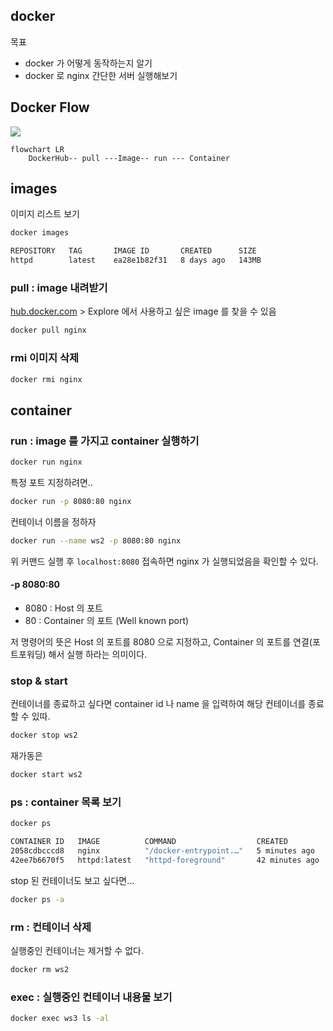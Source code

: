 ## docker

목표

* docker 가 어떻게 동작하는지 알기
* docker 로 nginx 간단한 서버 실행해보기

## Docker Flow

[![](https://mermaid.ink/img/eyJjb2RlIjoiZmxvd2NoYXJ0IExSXG4gICAgRG9ja2VySHViLS0gcHVsbCAtLS1JbWFnZXMtLSBydW4gLS0tIENvbnRhaW5lciIsIm1lcm1haWQiOnsidGhlbWUiOiJkZWZhdWx0In0sInVwZGF0ZUVkaXRvciI6ZmFsc2UsImF1dG9TeW5jIjp0cnVlLCJ1cGRhdGVEaWFncmFtIjpmYWxzZX0)](https://mermaid-js.github.io/mermaid-live-editor/edit#eyJjb2RlIjoiZmxvd2NoYXJ0IExSXG4gICAgRG9ja2VySHViLS0gcHVsbCAtLS1JbWFnZXMtLSBydW4gLS0tIENvbnRhaW5lciIsIm1lcm1haWQiOiJ7XG4gIFwidGhlbWVcIjogXCJkZWZhdWx0XCJcbn0iLCJ1cGRhdGVFZGl0b3IiOmZhbHNlLCJhdXRvU3luYyI6dHJ1ZSwidXBkYXRlRGlhZ3JhbSI6ZmFsc2V9)

```mermaid
flowchart LR
    DockerHub-- pull ---Image-- run --- Container
```

## images

이미지 리스트 보기

```bash
docker images
```

```bash
REPOSITORY   TAG       IMAGE ID       CREATED      SIZE
httpd        latest    ea28e1b82f31   8 days ago   143MB
```

### pull : image 내려받기

[hub.docker.com](https://hub.docker.com/) > Explore 에서 사용하고 싶은 image 를 찾을 수 있음

```bash
docker pull nginx
```

### rmi 이미지 삭제

```bash
docker rmi nginx
```

## container

### run : image 를 가지고 container 실행하기

```bash
docker run nginx
```

특정 포트 지정하려면..

```bash
docker run -p 8080:80 nginx
```

컨테이너 이름을 정하자

```bash
docker run --name ws2 -p 8080:80 nginx
```

위 커맨드 실행 후 `localhost:8080` 접속하면 nginx 가 실행되었음을 확인할 수 있다.

#### -p 8080:80

* 8080 : Host 의 포트
* 80 : Container 의 포트 (Well known port)

저 명령어의 뜻은 Host 의 포트를 8080 으로 지정하고,
Container 의 포트를 연결(포트포워딩) 해서 실행 하라는 의미이다.


### stop & start

컨테이너를 종료하고 싶다면 container id 나 name 을 입력하여 해당 컨테이너를 종료할 수 있따.

```bash
docker stop ws2
```

재가동은 

```bash
docker start ws2
```

### ps : container 목록 보기

```bash
docker ps
```

```bash
CONTAINER ID   IMAGE          COMMAND                  CREATED          STATUS          PORTS                  NAMES
2058cdbcccd8   nginx          "/docker-entrypoint.…"   5 minutes ago    Up 5 minutes    0.0.0.0:8080->80/tcp   stupefied_easley
42ee7b6670f5   httpd:latest   "httpd-foreground"       42 minutes ago   Up 42 minutes   80/tcp
```

stop 된 컨테이너도 보고 싶다면...

```bash
docker ps -a
```

### rm : 컨테이너 삭제

실행중인 컨테이너는 제거할 수 없다.

```bash
docker rm ws2
```

### exec : 실행중인 컨테이너 내용물 보기

```bash
docker exec ws3 ls -al
```
